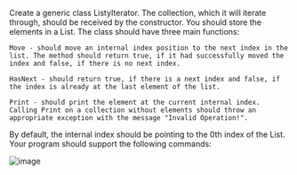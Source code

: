Create a generic class ListyIterator. The collection, which it will iterate through, should be received by the constructor. You should store the elements in a List. The class should have three main functions:

	Move - should move an internal index position to the next index in the list. The method should return true, if it had successfully moved the index and false, if there is no next index.

	HasNext - should return true, if there is a next index and false, if the index is already at the last element of the list.

	Print - should print the element at the current internal index. Calling Print on a collection without elements should throw an appropriate exception with the message "Invalid Operation!". 

By default, the internal index should be pointing to the 0th index of the List. Your program should support the following commands:

![image](https://user-images.githubusercontent.com/45227327/219971613-78b576c2-180b-4f92-a0ce-02b1787aa0be.png)
